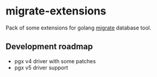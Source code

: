 # migrate-extensions

Pack of some extensions for golang [migrate](https://github.com/golang-migrate/migrate) 
database tool.

## Development roadmap

- pgx v4 driver with some patches
- pgx v5 driver support
